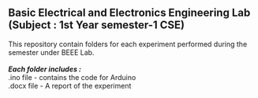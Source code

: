 <h2>Basic Electrical and Electronics Engineering Lab (Subject : 1st Year semester-1 CSE)</h2>
This repository contain folders for each experiment performed during the semester under BEEE Lab.<br><br>
<i><b>Each folder includes :</b></i><br>
.ino file - contains the code for Arduino<br>
.docx file - A report of the experiment
